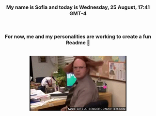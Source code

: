 


<div align="center">
<h3 >My name is Sofia and today is Wednesday, 25 August, 17:41 GMT-4</h3><br>
<h3 >For now, me and my personalities are working to create a fun Readme 👋
</h3><br>
<img src='img/dwight.gif' alt='working...'/>
</div>
